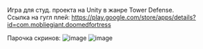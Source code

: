 Игра для студ. проекта на Unity в жанре Tower Defense.  
Ссылка на гугл плей: https://play.google.com/store/apps/details?id=com.mobliegiant.doomedfortress

Парочка скринов: 
![image](https://github.com/Vladisaman/Doomed-Fortress/assets/63800808/6b1cbe2c-479e-427f-8ef5-2c8b6567f074)
![image](https://github.com/Vladisaman/Doomed-Fortress/assets/63800808/6276558b-5c90-4c8f-9f5e-361c783dbdfd)
